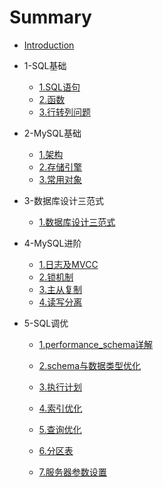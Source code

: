 # Summary

* [Introduction](README.md)
* 1-SQL基础
    * [1.SQL语句](1-SQL基础/1.SQL语句.md)
    * [2.函数](1-SQL基础/2.函数.md)
    * [3.行转列问题](1-SQL基础/3.行转列问题.md)
* 2-MySQL基础
    * [1.架构](2-MySQL基础/1.架构.md)
    * [2.存储引擎](2-MySQL基础/2.存储引擎.md)
    * [3.常用对象](2-MySQL基础/3.常用对象.md)
* 3-数据库设计三范式
  
    * [1.数据库设计三范式](3-数据库设计三范式/1.数据库设计三范式.md)
* 4-MySQL进阶
    * [1.日志及MVCC](4-MySQL进阶/1.日志及MVCC.md)
    * [2.锁机制](4-MySQL进阶/2.锁机制.md)
    * [3.主从复制](4-MySQL进阶/3.主从复制.md)
    * [4.读写分离](4-MySQL进阶/4.读写分离.md)
* 5-SQL调优
    * [1.performance_schema详解](5-SQL调优/1.performance_schema详解.md)
    
    * [2.schema与数据类型优化](5-SQL调优/2.schema与数据类型优化.md)
    
    * [3.执行计划](5-SQL调优/3.执行计划.md)
    
    * [4.索引优化](5-SQL调优/4.索引优化.md)
    
    * [5.查询优化](5-SQL调优/5.查询优化.md)
    
    * [6.分区表](5-SQL调优/6.分区表.md)
    
    * [7.服务器参数设置](5-SQL调优/7.服务器参数设置.md)
    
      

